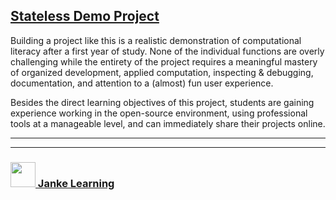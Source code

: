 ## [Stateless Demo Project](https://janke-learning.github.io/stateless-demo-project)

Building a project like this is a realistic demonstration of computational literacy after a first year of study.  None of the individual functions are overly challenging while the entirety of the project requires a meaningful mastery of organized development, applied computation, inspecting & debugging, documentation, and attention to a (almost) fun user experience.

Besides the direct learning objectives of this project, students are gaining experience working in the open-source environment, using professional tools at a manageable level, and can immediately share their projects online.

___
___
### <a href="http://janke-learning.org" target="_blank"><img src="https://user-images.githubusercontent.com/18554853/50098409-22575780-021c-11e9-99e1-962787adaded.png" width="40" height="40"></img> Janke Learning</a>
